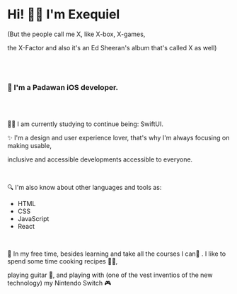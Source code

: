 <h1>Hi! 👋🏼 I'm Exequiel </h1> 
<p>(But the people call me X, like X-box, X-games, </p>
<p>the X-Factor and also it's an Ed Sheeran's album that's called X as well)</p>
<br><br>

<h3>🚀 I'm a Padawan iOS developer.</h3>
<br><br>

<p>💪🏼 I am currently studying to continue being: SwiftUI.

<p>✨ I'm a design and user experience lover, that's why I'm always focusing on making usable,</p>
<p>inclusive and accessible developments accessible to everyone. </p>
<br>

<p>🔍 I'm also know about other languages and tools as:</p>

- HTML
- CSS
- JavaScript
- React 
<br>

<p>🦄 In my free time, besides learning and take all the courses I can📖 . I like to spend some time cooking recipes 👨‍🍳,</p>
<p>playing guitar 🎸, and playing with (one of the vest inventios of the new technology) my Nintendo Switch 🎮</p>
</hr>
